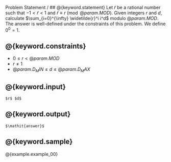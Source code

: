 Problem Statement / ## @{keyword.statement}
Let $\widetilde{r}$ be a rational number such that $-1 < \widetilde{r} < 1$ and $\widetilde{r} \equiv r \pmod{@{param.MOD}}$.
Given integers $r$ and $d$, calculate $\sum_{i=0}^{\infty} \widetilde{r}^i i^d$ modulo $@{param.MOD}$.
The answer is well-defined under the constraints of this problem.
We define $0^0 = 1$.

## @{keyword.constraints}

- $0 \le r < @{param.MOD}$
- $r \ne 1$
- $@{param.D_MIN} \le d \le @{param.D_MAX}$

## @{keyword.input}

~~~
$r$ $d$
~~~

## @{keyword.output}

~~~
$\mathit{answer}$
~~~

## @{keyword.sample}

@{example.example_00}
